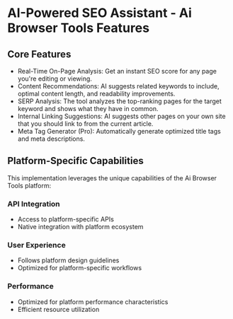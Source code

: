 # AI-Powered SEO Assistant - Ai Browser Tools Features

## Core Features
- Real-Time On-Page Analysis: Get an instant SEO score for any page you're editing or viewing.
- Content Recommendations: AI suggests related keywords to include, optimal content length, and readability improvements.
- SERP Analysis: The tool analyzes the top-ranking pages for the target keyword and shows what they have in common.
- Internal Linking Suggestions: AI suggests other pages on your own site that you should link to from the current article.
- Meta Tag Generator (Pro): Automatically generate optimized title tags and meta descriptions.

## Platform-Specific Capabilities
This implementation leverages the unique capabilities of the Ai Browser Tools platform:

### API Integration
- Access to platform-specific APIs
- Native integration with platform ecosystem

### User Experience
- Follows platform design guidelines
- Optimized for platform-specific workflows

### Performance
- Optimized for platform performance characteristics
- Efficient resource utilization
